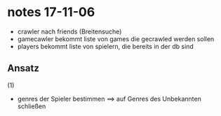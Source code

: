 # notes 17-11-06

* crawler nach friends (Breitensuche)
* gamecawler bekommt liste von games die gecrawled werden sollen
* players bekommt liste von spielern, die bereits in der db sind


## Ansatz

(1)
* genres der Spieler bestimmen
  ==> auf Genres des Unbekannten schließen